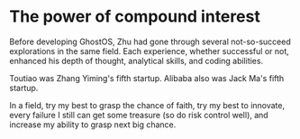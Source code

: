# The power of compound interest



Before developing GhostOS, Zhu had gone through several not-so-succeed explorations in the same field. Each experience, whether successful or not, enhanced his depth of thought, analytical skills, and coding abilities.

Toutiao was Zhang Yiming's fifth startup.  Alibaba also was Jack Ma's fifth startup.

In a field, try my best to grasp the chance of faith, try my best to innovate, every failure I still can get some treasure (so do risk control well), and increase my ability to grasp next big chance.

